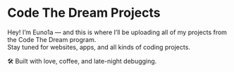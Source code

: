 # Code The Dream Projects

Hey! I’m Euno1a — and this is where I’ll be uploading all of my projects from the Code The Dream program.  
Stay tuned for websites, apps, and all kinds of coding projects. 

🛠 Built with love, coffee, and late-night debugging.
